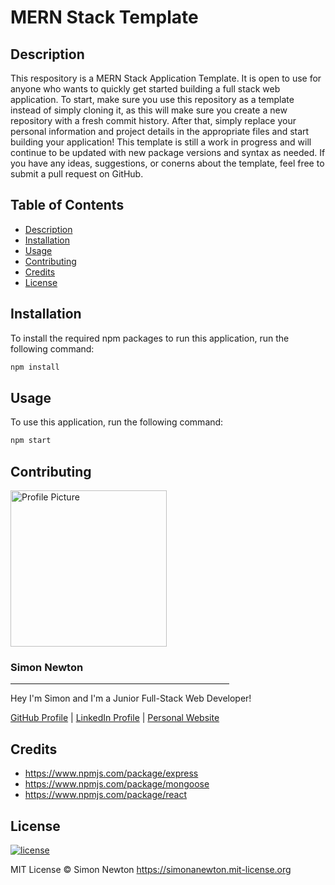 # MERN Stack Template

## Description

This respository is a MERN Stack Application Template. It is open to use for anyone who wants to quickly get started building a full stack web application. To start, make sure you use this repository as a template instead of simply cloning it, as this will make sure you create a new repository with a fresh commit history. After that, simply replace your personal information and project details in the appropriate files and start building your application! This template is still a work in progress and will continue to be updated with new package versions and syntax as needed. If you have any ideas, suggestions, or conerns about the template, feel free to submit a pull request on GitHub.

## Table of Contents

* [Description](#description)
* [Installation](#installation)
* [Usage](#usage)
* [Contributing](#contributing)
* [Credits](#credits)
* [License](#license)

## Installation

To install the required npm packages to run this application, run the following command:
```sh
npm install
```

## Usage

To use this application, run the following command:
```sh
npm start
```

## Contributing

<div>
    <img src="./assets/profile-pic.png" alt="Profile Picture" width=250/>
    <h3><b>Simon Newton</b></h3>
    <hr align=left width=350 />
    <p>Hey I'm Simon and I'm a Junior Full-Stack Web Developer!</p>
    <a href="https://github.com/simonanewton" target="_blank">GitHub Profile</a> | <a href="https://www.linkedin.com/in/simon-newton-2a7440129/" target="_blank">LinkedIn Profile</a> | <a href="https://simonanewtondev.herokuapp.com/" target="_blank">Personal Website</a>
</div>

## Credits

* https://www.npmjs.com/package/express
* https://www.npmjs.com/package/mongoose
* https://www.npmjs.com/package/react

## License

[![license](https://img.shields.io/badge/license-MIT-blue)](https://simonanewton.mit-license.org)

MIT License &copy; Simon Newton <https://simonanewton.mit-license.org>
